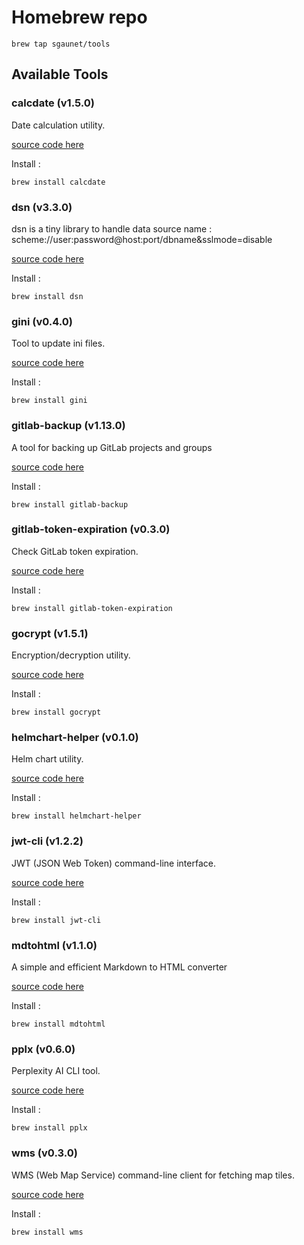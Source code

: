 # Homebrew repo

```
brew tap sgaunet/tools
```

## Available Tools

### calcdate (v1.5.0)

Date calculation utility.

[source code here](https://github.com/sgaunet/calcdate)

Install : 

```
brew install calcdate
```

### dsn (v3.3.0)

dsn is a tiny library to handle data source name : scheme://user:password@host:port/dbname&sslmode=disable

[source code here](https://github.com/sgaunet/dsn)

Install : 

```
brew install dsn
```

### gini (v0.4.0)

Tool to update ini files.

[source code here](https://github.com/sgaunet/gini)

Install : 

```
brew install gini
```

### gitlab-backup (v1.13.0)

A tool for backing up GitLab projects and groups

[source code here](https://github.com/sgaunet/gitlab-backup)

Install : 

```
brew install gitlab-backup
```

### gitlab-token-expiration (v0.3.0)

Check GitLab token expiration.

[source code here](https://github.com/sgaunet/gitlab-token-expiration)

Install : 

```
brew install gitlab-token-expiration
```

### gocrypt (v1.5.1)

Encryption/decryption utility.

[source code here](https://github.com/sgaunet/gocrypt)

Install : 

```
brew install gocrypt
```

### helmchart-helper (v0.1.0)

Helm chart utility.

[source code here](https://github.com/sgaunet/helmchart-helper)

Install : 

```
brew install helmchart-helper
```

### jwt-cli (v1.2.2)

JWT (JSON Web Token) command-line interface.

[source code here](https://github.com/sgaunet/jwt-cli)

Install : 

```
brew install jwt-cli
```

### mdtohtml (v1.1.0)

A simple and efficient Markdown to HTML converter

[source code here](https://github.com/sgaunet/mdtohtml)

Install : 

```
brew install mdtohtml
```

### pplx (v0.6.0)

Perplexity AI CLI tool.

[source code here](https://github.com/sgaunet/pplx)

Install : 

```
brew install pplx
```

### wms (v0.3.0)

WMS (Web Map Service) command-line client for fetching map tiles.

[source code here](https://github.com/sgaunet/wms)

Install : 

```
brew install wms
```

